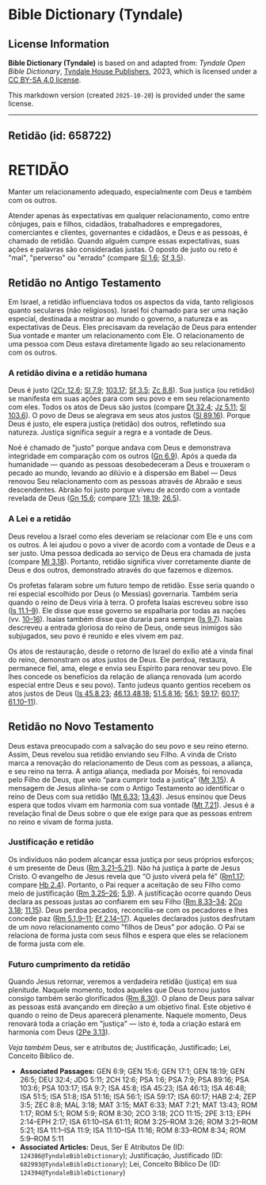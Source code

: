 # Bible Dictionary (Tyndale)

## License Information

**Bible Dictionary (Tyndale)** is based on and adapted from: _Tyndale Open Bible Dictionary_, [Tyndale House Publishers](https://tyndaleopenresources.com/), 2023, which is licensed under a [CC BY-SA 4.0 license](https://creativecommons.org/licenses/by-sa/4.0/legalcode.en).

This markdown version (created `2025-10-20`) is provided under the same license.



--------------------------------

## Retidão (id: 658722)

RETIDÃO
=======

Manter um relacionamento adequado, especialmente com Deus e também com os outros.

Atender apenas às expectativas em qualquer relacionamento, como entre cônjuges, pais e filhos, cidadãos, trabalhadores e empregadores, comerciantes e clientes, governantes e cidadãos, e Deus e as pessoas, é chamado de retidão. Quando alguém cumpre essas expectativas, suas ações e palavras são consideradas justas. O oposto de justo ou reto é "mal", "perverso" ou "errado" (compare [Sl 1\.6](https://ref.ly/Ps1:6); [Sf 3\.5](https://ref.ly/Zeph3:5)).

Retidão no Antigo Testamento
----------------------------

Em Israel, a retidão influenciava todos os aspectos da vida, tanto religiosos quanto seculares (não religiosos). Israel foi chamado para ser uma nação especial, destinada a mostrar ao mundo o governo, a natureza e as expectativas de Deus. Eles precisavam da revelação de Deus para entender Sua vontade e manter um relacionamento com Ele. O relacionamento de uma pessoa com Deus estava diretamente ligado ao seu relacionamento com os outros.

### A retidão divina e a retidão humana

Deus é justo ([2Cr 12\.6](https://ref.ly/2Chr12:6); [Sl 7\.9](https://ref.ly/Ps7:9); [103\.17](https://ref.ly/Ps103:17); [Sf 3\.5](https://ref.ly/Zeph3:5); [Zc 8\.8](https://ref.ly/Zech8:8)). Sua justiça (ou retidão) se manifesta em suas ações para com seu povo e em seu relacionamento com eles. Todos os atos de Deus são justos (compare [Dt 32\.4](https://ref.ly/Deut32:4); [Jz 5\.11](https://ref.ly/Judg5:11); [Sl 103\.6](https://ref.ly/Ps103:6)). O povo de Deus se alegrava em seus atos justos ([Sl 89\.16](https://ref.ly/Ps89:16)). Porque Deus é justo, ele espera justiça (retidão) dos outros, refletindo sua natureza. Justiça significa seguir a regra e a vontade de Deus.

Noé é chamado de "justo" porque andava com Deus e demonstrava integridade em comparação com os outros ([Gn 6\.9](https://ref.ly/Gen6:9)). Após a queda da humanidade — quando as pessoas desobedeceram a Deus e trouxeram o pecado ao mundo, levando ao dilúvio e à dispersão em Babel — Deus renovou Seu relacionamento com as pessoas através de Abraão e seus descendentes. Abraão foi justo porque viveu de acordo com a vontade revelada de Deus ([Gn 15\.6](https://ref.ly/Gen15:6); compare [17\.1](https://ref.ly/Gen17:1); [18\.19](https://ref.ly/Gen18:19); [26\.5](https://ref.ly/Gen26:5)).

### A Lei e a retidão

Deus revelou a Israel como eles deveriam se relacionar com Ele e uns com os outros. A lei ajudou o povo a viver de acordo com a vontade de Deus e a ser justo. Uma pessoa dedicada ao serviço de Deus era chamada de justa (compare [Ml 3\.18](https://ref.ly/Mal3:18)). Portanto, retidão significa viver corretamente diante de Deus e dos outros, demonstrado através do que fazemos e dizemos.

Os profetas falaram sobre um futuro tempo de retidão. Esse seria quando o rei especial escolhido por Deus (o Messias) governaria. Também seria quando o reino de Deus viria à terra. O profeta Isaías escreveu sobre isso ([Is 11\.1–9](https://ref.ly/Isa11:1-Isa11:9)). Ele disse que esse governo se espalharia por todas as nações (vv. [10–16](https://ref.ly/Isa11:10-Isa11:16)). Isaías também disse que duraria para sempre ([Is 9\.7](https://ref.ly/Isa9:7)). Isaías descreveu a entrada gloriosa do reino de Deus, onde seus inimigos são subjugados, seu povo é reunido e eles vivem em paz.

Os atos de restauração, desde o retorno de Israel do exílio até a vinda final do reino, demonstram os atos justos de Deus. Ele perdoa, restaura, permanece fiel, ama, elege e envia seu Espírito para renovar seu povo. Ele lhes concede os benefícios da relação de aliança renovada (um acordo especial entre Deus e seu povo). Tanto judeus quanto gentios recebem os atos justos de Deus ([Is 45\.8,23](https://ref.ly/Isa45:8,Isa45:23); [46\.13,48\.18](https://ref.ly/Isa46:13,Isa46:48); [51\.5,8,16](https://ref.ly/Isa51:5,Isa51:8,Isa51:16); [56\.1](https://ref.ly/Isa56:1); [59\.17](https://ref.ly/Isa59:17); [60\.17](https://ref.ly/Isa60:17); [61\.10–11](https://ref.ly/Isa61:10-Isa61:11)).

Retidão no Novo Testamento
--------------------------

Deus estava preocupado com a salvação do seu povo e seu reino eterno. Assim, Deus revelou sua retidão enviando seu Filho. A vinda de Cristo marca a renovação do relacionamento de Deus com as pessoas, a aliança, e seu reino na terra. A antiga aliança, mediada por Moisés, foi renovada pelo Filho de Deus, que veio “para cumprir toda a justiça” ([Mt 3\.15](https://ref.ly/Matt3:15)). A mensagem de Jesus alinha\-se com o Antigo Testamento ao identificar o reino de Deus com sua retidão ([Mt 6\.33](https://ref.ly/Matt6:33); [13\.43](https://ref.ly/Matt13:43)). Jesus ensinou que Deus espera que todos vivam em harmonia com sua vontade ([Mt 7\.21](https://ref.ly/Matt7:21)). Jesus é a revelação final de Deus sobre o que ele exige para que as pessoas entrem no reino e vivam de forma justa.

### Justificação e retidão

Os indivíduos não podem alcançar essa justiça por seus próprios esforços; é um presente de Deus ([Rm 3\.21–5\.21](https://ref.ly/Rom3:21-Rom5:21)). Não há justiça à parte de Jesus Cristo. O evangelho de Jesus revela que “O justo viverá pela fé” ([Rm1\.17](https://ref.ly/Rom1:17); compare [Hb 2\.4](https://ref.ly/Hab2:4)). Portanto, o Pai requer a aceitação de seu Filho como meio de justificação ([Rm 3\.25–26](https://ref.ly/Rom3:25-Rom3:26); [5\.9](https://ref.ly/Rom5:9)). A justificação ocorre quando Deus declara as pessoas justas ao confiarem em seu Filho ([Rm 8\.33–34](https://ref.ly/Rom8:33-Rom8:34); [2Co 3\.18](https://ref.ly/2Cor3:18); [11\.15](https://ref.ly/2Cor11:15)). Deus perdoa pecados, reconcilia\-se com os pecadores e lhes concede paz ([Rm 5\.1,9](https://ref.ly/Rom5:1,Rom5:9-Rom5:11)[–](https://ref.ly/Rom5:1)[11](https://ref.ly/Rom5:1,Rom5:9-Rom5:11); [Ef 2\.14–17](https://ref.ly/Eph2:14-Eph2:17)). Aqueles declarados justos desfrutam de um novo relacionamento como "filhos de Deus" por adoção. O Pai se relaciona de forma justa com seus filhos e espera que eles se relacionem de forma justa com ele.

### Futuro cumprimento da retidão

Quando Jesus retornar, veremos a verdadeira retidão (justiça) em sua plenitude. Naquele momento, todos aqueles que Deus tornou justos consigo também serão glorificados ([Rm 8\.30](https://ref.ly/Rom8:30)). O plano de Deus para salvar as pessoas está avançando em direção a um objetivo final. Este objetivo é quando o reino de Deus aparecerá plenamente. Naquele momento, Deus renovará toda a criação em "justiça" — isto é, toda a criação estará em harmonia com Deus ([2Pe 3\.13](https://ref.ly/2Pet3:13)).

*Veja também* Deus, ser e atributos de; Justificação, Justificado; Lei, Conceito Bíblico de.

* **Associated Passages:** GEN 6:9; GEN 15:6; GEN 17:1; GEN 18:19; GEN 26:5; DEU 32:4; JDG 5:11; 2CH 12:6; PSA 1:6; PSA 7:9; PSA 89:16; PSA 103:6; PSA 103:17; ISA 9:7; ISA 45:8; ISA 45:23; ISA 46:13; ISA 46:48; ISA 51:5; ISA 51:8; ISA 51:16; ISA 56:1; ISA 59:17; ISA 60:17; HAB 2:4; ZEP 3:5; ZEC 8:8; MAL 3:18; MAT 3:15; MAT 6:33; MAT 7:21; MAT 13:43; ROM 1:17; ROM 5:1; ROM 5:9; ROM 8:30; 2CO 3:18; 2CO 11:15; 2PE 3:13; EPH 2:14–EPH 2:17; ISA 61:10–ISA 61:11; ROM 3:25–ROM 3:26; ROM 3:21–ROM 5:21; ISA 11:1–ISA 11:9; ISA 11:10–ISA 11:16; ROM 8:33–ROM 8:34; ROM 5:9–ROM 5:11
* **Associated Articles:** Deus, Ser E Atributos De (ID: `124386@TyndaleBibleDictionary`); Justificação, Justificado (ID: `682993@TyndaleBibleDictionary`); Lei, Conceito Bíblico De (ID: `124394@TyndaleBibleDictionary`)

